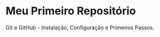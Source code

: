 Meu Primeiro Repositório
========================

Git e GitHub - Instalação, Configuração e Primeiros Passos.